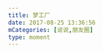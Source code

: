 ```yaml
---
title: 梦工厂
date: 2017-08-25 13:36:56
mCategories: [说说,朋友圈]
type: moment
---
```


<div id="pics-20170825133656"></div>

<script>
var data = [
    {"link": "2017-08-25_000001.jpeg", "type": "shuoshuo"},
    {"link": "2017-08-25_000003.jpeg", "type": "shuoshuo"},
    {"link": "2017-08-25_000004.jpeg", "type": "shuoshuo"},
    {"link": "2017-08-25_000005.jpeg", "type": "shuoshuo"},
    {"link": "2017-08-25_000006.jpeg", "type": "shuoshuo"},
    {"link": "2017-08-25_000007.jpeg", "type": "shuoshuo"}
];
picsRender(data, "pics-20170825133656");
</script>
